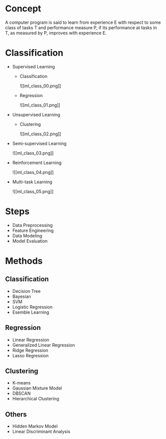 
# Concept

A computer program is said to learn from experience E with respect to some class of tasks T and performance measure P, if its performance at tasks in T, as measured by P, improves with experience E.

# Classification

- Supervised Learning
  - Classification

    ![[ml_class_00.png]]
  - Regression

    ![[ml_class_01.png]]
- Unsupervised Learning
  - Clustering

    ![[ml_class_02.png]]
- Semi-supervised Learning

  ![[ml_class_03.png]]
- Reinforcement Learning

  ![[ml_class_04.png]]
- Multi-task Learning

  ![[ml_class_05.png]]

# Steps

- Data Preprocessing
- Feature Engineering
- Data Modeling
- Model Evaluation

# Methods

## Classification

- Decision Tree
- Bayesian
- SVM
- Logistic Regression
- Esemble Learning

## Regression

- Linear Regression
- Generalized Linear Regression
- Ridge Regression
- Lasso Regression

## Clustering

- K-means
- Gaussian Mixture Model
- DBSCAN
- Hierarchical Clustering

## Others

- Hidden Markov Model
- Linear Discriminant Analysis
